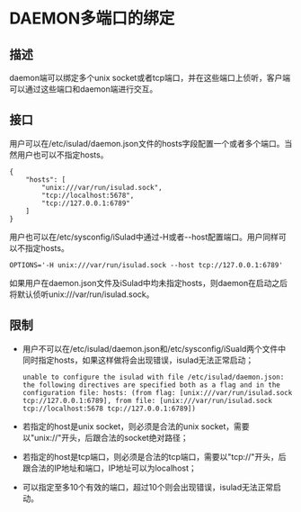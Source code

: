 # DAEMON多端口的绑定<a name="ZH-CN_TOPIC_0184808048"></a>

## 描述<a name="zh-cn_topic_0183074344_section1297635115590"></a>

daemon端可以绑定多个unix socket或者tcp端口，并在这些端口上侦听，客户端可以通过这些端口和daemon端进行交互。

## 接口<a name="zh-cn_topic_0183074344_section778202914013"></a>

用户可以在/etc/isulad/daemon.json文件的hosts字段配置一个或者多个端口。当然用户也可以不指定hosts。

```
{
    "hosts": [
        "unix:///var/run/isulad.sock",
        "tcp://localhost:5678",
        "tcp://127.0.0.1:6789"
    ]
}
```

用户也可以在/etc/sysconfig/iSulad中通过-H或者--host配置端口。用户同样可以不指定hosts。

```
OPTIONS='-H unix:///var/run/isulad.sock --host tcp://127.0.0.1:6789'
```

如果用户在daemon.json文件及iSulad中均未指定hosts，则daemon在启动之后将默认侦听unix:///var/run/isulad.sock。

## 限制<a name="zh-cn_topic_0183074344_section172611258112"></a>

-   用户不可以在/etc/isulad/daemon.json和/etc/sysconfig/iSuald两个文件中同时指定hosts，如果这样做将会出现错误，isulad无法正常启动；

    ```
    unable to configure the isulad with file /etc/isulad/daemon.json: the following directives are specified both as a flag and in the configuration file: hosts: (from flag: [unix:///var/run/isulad.sock tcp://127.0.0.1:6789], from file: [unix:///var/run/isulad.sock tcp://localhost:5678 tcp://127.0.0.1:6789])
    ```

-   若指定的host是unix socket，则必须是合法的unix socket，需要以"unix://"开头，后跟合法的socket绝对路径；
-   若指定的host是tcp端口，则必须是合法的tcp端口，需要以"tcp://"开头，后跟合法的IP地址和端口，IP地址可以为localhost；
-   可以指定至多10个有效的端口，超过10个则会出现错误，isulad无法正常启动。

